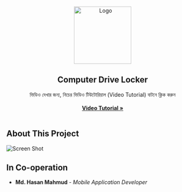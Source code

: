 <br/>
<p align="center">
  <a href="https://github.com/AppBondTech/BitLocker_DriveLock">
    <img src="https://mdhasanmahmud.000webhostapp.com/inappupdate/bitlocker.png" alt="Logo" width="150" height="150">
  </a>

  <h2 align="center">Computer Drive Locker</h2>

  <p align="center">
    ভিডিও দেখার জন্য, নিচের ভিডিও টিউটোরিয়াল (Video Tutorial) বাটনে ক্লিক করুন
    <br/>
    <br/>
    <a href="https://youtu.be/pzFsuzdIUog?si=11HHsECNZsHwcjLu"><strong> Video Tutorial »</strong></a>
    <br/>
    <br/>
    
## About This Project

![Screen Shot](https://mdhasanmahmud.000webhostapp.com/inappupdate/bitlocker.png)

## In Co-operation

* **Md. Hasan Mahmud** - *Mobile Application Developer*
